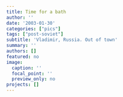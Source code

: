 ```yaml
---
title: Time for a bath
author: ''
date: '2003-01-30'
categories: ["pics"]
tags: ["post-soviet"]
subtitle: 'Vladimir, Russia. Out of town'
summary: ''
authors: []
featured: no
image:
  caption: ''
  focal_point: ''
  preview_only: no
projects: []
---
```


